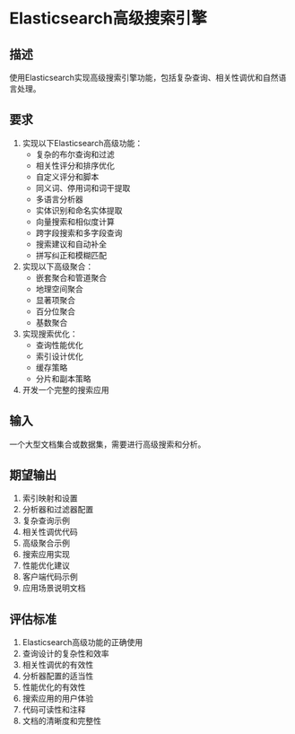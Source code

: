 # Elasticsearch高级搜索引擎

## 描述
使用Elasticsearch实现高级搜索引擎功能，包括复杂查询、相关性调优和自然语言处理。

## 要求
1. 实现以下Elasticsearch高级功能：
   - 复杂的布尔查询和过滤
   - 相关性评分和排序优化
   - 自定义评分和脚本
   - 同义词、停用词和词干提取
   - 多语言分析器
   - 实体识别和命名实体提取
   - 向量搜索和相似度计算
   - 跨字段搜索和多字段查询
   - 搜索建议和自动补全
   - 拼写纠正和模糊匹配
2. 实现以下高级聚合：
   - 嵌套聚合和管道聚合
   - 地理空间聚合
   - 显著项聚合
   - 百分位聚合
   - 基数聚合
3. 实现搜索优化：
   - 查询性能优化
   - 索引设计优化
   - 缓存策略
   - 分片和副本策略
4. 开发一个完整的搜索应用

## 输入
一个大型文档集合或数据集，需要进行高级搜索和分析。

## 期望输出
1. 索引映射和设置
2. 分析器和过滤器配置
3. 复杂查询示例
4. 相关性调优代码
5. 高级聚合示例
6. 搜索应用实现
7. 性能优化建议
8. 客户端代码示例
9. 应用场景说明文档

## 评估标准
1. Elasticsearch高级功能的正确使用
2. 查询设计的复杂性和效率
3. 相关性调优的有效性
4. 分析器配置的适当性
5. 性能优化的有效性
6. 搜索应用的用户体验
7. 代码可读性和注释
8. 文档的清晰度和完整性